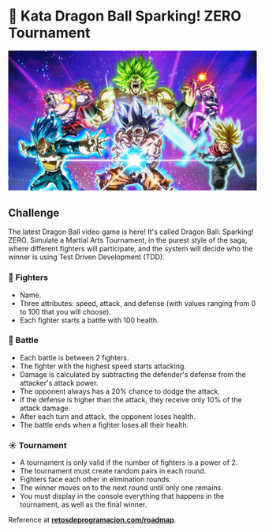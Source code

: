 # 💫 Kata Dragon Ball Sparking! ZERO Tournament

![Dragon Ball Sparking! ZERO](./docs/DBSZ-banner.jpg)

## Challenge

The latest Dragon Ball video game is here! It's called Dragon Ball: Sparking! ZERO. Simulate a Martial Arts Tournament,
in the purest style of the saga, where different fighters will participate, and the system will decide who the winner
is using Test Driven Development (TDD).

### 🥋 Fighters

- Name.
- Three attributes: speed, attack, and defense (with values ranging from 0 to 100 that you will choose).
- Each fighter starts a battle with 100 health.

### 🥊 Battle

- Each battle is between 2 fighters.
- The fighter with the highest speed starts attacking.
- Damage is calculated by subtracting the defender's defense from the attacker's attack power.
- The opponent always has a 20% chance to dodge the attack.
- If the defense is higher than the attack, they receive only 10% of the attack damage.
- After each turn and attack, the opponent loses health.
- The battle ends when a fighter loses all their health.

### ☀️ Tournament

- A tournament is only valid if the number of fighters is a power of 2.
- The tournament must create random pairs in each round.
- Fighters face each other in elimination rounds.
- The winner moves on to the next round until only one remains.
- You must display in the console everything that happens in the tournament, as well as the final winner.

Reference at **[retosdeprogramacion.com/roadmap](https://retosdeprogramacion.com/roadmap)**.